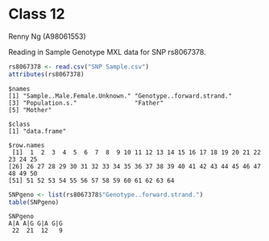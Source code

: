 # Class 12
Renny Ng (A98061553)

Reading in Sample Genotype MXL data for SNP rs8067378.

``` r
rs8067378 <- read.csv("SNP Sample.csv")
attributes(rs8067378)
```

    $names
    [1] "Sample..Male.Female.Unknown." "Genotype..forward.strand."   
    [3] "Population.s."                "Father"                      
    [5] "Mother"                      

    $class
    [1] "data.frame"

    $row.names
     [1]  1  2  3  4  5  6  7  8  9 10 11 12 13 14 15 16 17 18 19 20 21 22 23 24 25
    [26] 26 27 28 29 30 31 32 33 34 35 36 37 38 39 40 41 42 43 44 45 46 47 48 49 50
    [51] 51 52 53 54 55 56 57 58 59 60 61 62 63 64

``` r
SNPgeno <- list(rs8067378$"Genotype..forward.strand.")
table(SNPgeno)
```

    SNPgeno
    A|A A|G G|A G|G 
     22  21  12   9 

